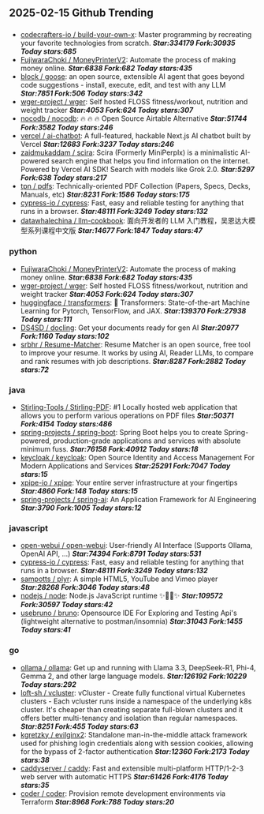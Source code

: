 ## 2025-02-15 Github Trending

### 
* [codecrafters-io / build-your-own-x](https://github.com/codecrafters-io/build-your-own-x): Master programming by recreating your favorite technologies from scratch. ***Star:334179 Fork:30935 Today stars:685***
* [FujiwaraChoki / MoneyPrinterV2](https://github.com/FujiwaraChoki/MoneyPrinterV2): Automate the process of making money online. ***Star:6838 Fork:682 Today stars:435***
* [block / goose](https://github.com/block/goose): an open source, extensible AI agent that goes beyond code suggestions - install, execute, edit, and test with any LLM ***Star:7851 Fork:506 Today stars:342***
* [wger-project / wger](https://github.com/wger-project/wger): Self hosted FLOSS fitness/workout, nutrition and weight tracker ***Star:4053 Fork:624 Today stars:307***
* [nocodb / nocodb](https://github.com/nocodb/nocodb): 🔥 🔥 🔥 Open Source Airtable Alternative ***Star:51744 Fork:3582 Today stars:246***
* [vercel / ai-chatbot](https://github.com/vercel/ai-chatbot): A full-featured, hackable Next.js AI chatbot built by Vercel ***Star:12683 Fork:3237 Today stars:246***
* [zaidmukaddam / scira](https://github.com/zaidmukaddam/scira): Scira (Formerly MiniPerplx) is a minimalistic AI-powered search engine that helps you find information on the internet. Powered by Vercel AI SDK! Search with models like Grok 2.0. ***Star:5297 Fork:638 Today stars:217***
* [tpn / pdfs](https://github.com/tpn/pdfs): Technically-oriented PDF Collection (Papers, Specs, Decks, Manuals, etc) ***Star:8231 Fork:1586 Today stars:175***
* [cypress-io / cypress](https://github.com/cypress-io/cypress): Fast, easy and reliable testing for anything that runs in a browser. ***Star:48111 Fork:3249 Today stars:132***
* [datawhalechina / llm-cookbook](https://github.com/datawhalechina/llm-cookbook): 面向开发者的 LLM 入门教程，吴恩达大模型系列课程中文版 ***Star:14677 Fork:1847 Today stars:47***

### python
* [FujiwaraChoki / MoneyPrinterV2](https://github.com/FujiwaraChoki/MoneyPrinterV2): Automate the process of making money online. ***Star:6838 Fork:682 Today stars:435***
* [wger-project / wger](https://github.com/wger-project/wger): Self hosted FLOSS fitness/workout, nutrition and weight tracker ***Star:4053 Fork:624 Today stars:307***
* [huggingface / transformers](https://github.com/huggingface/transformers): 🤗 Transformers: State-of-the-art Machine Learning for Pytorch, TensorFlow, and JAX. ***Star:139370 Fork:27938 Today stars:111***
* [DS4SD / docling](https://github.com/DS4SD/docling): Get your documents ready for gen AI ***Star:20977 Fork:1160 Today stars:102***
* [srbhr / Resume-Matcher](https://github.com/srbhr/Resume-Matcher): Resume Matcher is an open source, free tool to improve your resume. It works by using AI, Reader LLMs, to compare and rank resumes with job descriptions. ***Star:8287 Fork:2882 Today stars:72***

### java
* [Stirling-Tools / Stirling-PDF](https://github.com/Stirling-Tools/Stirling-PDF): #1 Locally hosted web application that allows you to perform various operations on PDF files ***Star:50371 Fork:4154 Today stars:486***
* [spring-projects / spring-boot](https://github.com/spring-projects/spring-boot): Spring Boot helps you to create Spring-powered, production-grade applications and services with absolute minimum fuss. ***Star:76158 Fork:40912 Today stars:18***
* [keycloak / keycloak](https://github.com/keycloak/keycloak): Open Source Identity and Access Management For Modern Applications and Services ***Star:25291 Fork:7047 Today stars:15***
* [xpipe-io / xpipe](https://github.com/xpipe-io/xpipe): Your entire server infrastructure at your fingertips ***Star:4860 Fork:148 Today stars:15***
* [spring-projects / spring-ai](https://github.com/spring-projects/spring-ai): An Application Framework for AI Engineering ***Star:3790 Fork:1005 Today stars:12***

### javascript
* [open-webui / open-webui](https://github.com/open-webui/open-webui): User-friendly AI Interface (Supports Ollama, OpenAI API, ...) ***Star:74394 Fork:8791 Today stars:531***
* [cypress-io / cypress](https://github.com/cypress-io/cypress): Fast, easy and reliable testing for anything that runs in a browser. ***Star:48111 Fork:3249 Today stars:132***
* [sampotts / plyr](https://github.com/sampotts/plyr): A simple HTML5, YouTube and Vimeo player ***Star:28268 Fork:3046 Today stars:48***
* [nodejs / node](https://github.com/nodejs/node): Node.js JavaScript runtime ✨🐢🚀✨ ***Star:109572 Fork:30597 Today stars:42***
* [usebruno / bruno](https://github.com/usebruno/bruno): Opensource IDE For Exploring and Testing Api's (lightweight alternative to postman/insomnia) ***Star:31043 Fork:1455 Today stars:41***

### go
* [ollama / ollama](https://github.com/ollama/ollama): Get up and running with Llama 3.3, DeepSeek-R1, Phi-4, Gemma 2, and other large language models. ***Star:126192 Fork:10229 Today stars:292***
* [loft-sh / vcluster](https://github.com/loft-sh/vcluster): vCluster - Create fully functional virtual Kubernetes clusters - Each vcluster runs inside a namespace of the underlying k8s cluster. It's cheaper than creating separate full-blown clusters and it offers better multi-tenancy and isolation than regular namespaces. ***Star:8251 Fork:455 Today stars:63***
* [kgretzky / evilginx2](https://github.com/kgretzky/evilginx2): Standalone man-in-the-middle attack framework used for phishing login credentials along with session cookies, allowing for the bypass of 2-factor authentication ***Star:12360 Fork:2173 Today stars:38***
* [caddyserver / caddy](https://github.com/caddyserver/caddy): Fast and extensible multi-platform HTTP/1-2-3 web server with automatic HTTPS ***Star:61426 Fork:4176 Today stars:35***
* [coder / coder](https://github.com/coder/coder): Provision remote development environments via Terraform ***Star:8968 Fork:788 Today stars:20***
